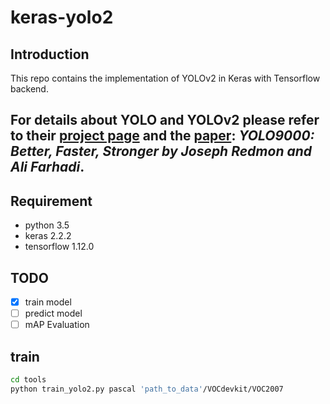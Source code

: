 # keras-yolo2
## Introduction
This repo contains the implementation of YOLOv2 in Keras with Tensorflow backend.

For details about YOLO and YOLOv2 please refer to their [project page](https://pjreddie.com/darknet/yolo/) 
and the [paper](https://arxiv.org/abs/1612.08242):
*YOLO9000: Better, Faster, Stronger by Joseph Redmon and Ali Farhadi*.
---

## Requirement
- python 3.5
- keras 2.2.2
- tensorflow 1.12.0

## TODO 
- [x] train model
- [ ] predict model
- [ ] mAP Evaluation
   
## train
```bash
cd tools
python train_yolo2.py pascal 'path_to_data'/VOCdevkit/VOC2007
```